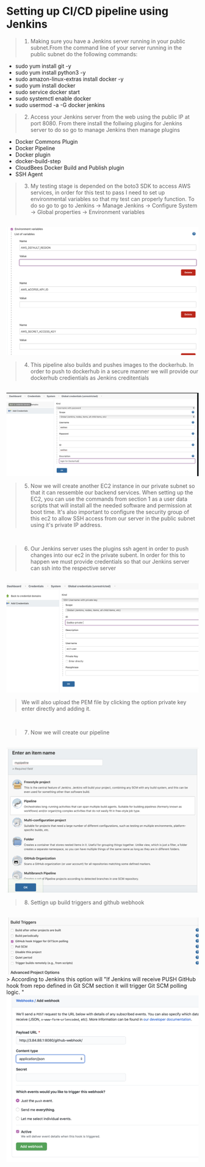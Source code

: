 # Setting up CI/CD pipeline using Jenkins

> 1. Making sure you have a Jenkins server running in your public subnet.From the command line of your server running in the public subnet do the following commands:
* sudo yum install git -y
* sudo yum install python3 -y
* sudo amazon-linux-extras install docker -y
* sudo yum install docker
* sudo service docker start
* sudo systemctl enable docker
* sudo usermod -a -G docker jenkins

> 2. Access your Jenkins server from the web using the public IP at port 8080. From there install the follwing plugins for Jenkins server to do so go to manage Jenkins then manage plugins 
* Docker Commons Plugin
* Docker Pipeline
* Docker plugin
* docker-build-step
* CloudBees Docker Build and Publish plugin
* SSH Agent

> 3. My testing stage is depended on the boto3 SDK to access AWS services, in order for this test to pass I need to set up environmental variables so that my test can properly function. To do so go to go to Jenkins -> Manage Jenkins -> Configure System -> Global properties -> Environment variables
 <br>
 <img src= "Imgs/environmental.png">

<br>
 
> 4. This pipeline also builds and pushes images to the dockerhub. In order to push to dockerhub in a secure manner we will provide our dockerhub credientials as Jenkins creditentials

 <br>
 <img src= "Imgs/dockerhub.png">

<br>

> 5. Now we will create another EC2 instance in our private subnet so that it can ressemble our backend services. When setting up the EC2, you can use the commands from section 1 as a user data scripts that will install all the needed software and permission at boot time. It's also important to configure the security group of this ec2 to allow SSH access from our server in the public subnet using it's private IP address. 

<br>

> 6. Our Jenkins server uses the plugins ssh agent in order to push changes into our ec2 in the private subent. In order for this to happen we must provide credentials so that our Jenkins server can ssh into the respective server 

<br>
 <img src= "Imgs/private.png">

<br>

> We will also upload the PEM file by clicking the option private key enter directly and adding it.
<br>

> 7. Now we will create our pipeline 
<br>
 <img src= "Imgs/pipeline.png">

<br>

> 8. Settign up build triggers and github webhook 
<br>
 <img src= "Imgs/build.png">

<br>
> According to Jenkins this option will "If Jenkins will receive PUSH GitHub hook from repo defined in Git SCM section it will trigger Git SCM polling logic. " 

<br>
 <img src= "Imgs/webhook.png">

<br>